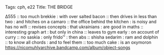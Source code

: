 Tags: cph, e22
Title: THE BRIDGE  
  
∆555 :: too much brekkie : with over salted bacon :: then drives in less than two : and hitches on a camaro :: the office behind the kitchen : is noisy and has no wifi :: revises concepts : that ukrainians : are good in maths :: interesting graph art : but only in china :: leaves to gym early : on account of curry :: no saskia : only frido™ : then abs :: shisha sedarim : ram and dolphin :: to know all chords : and to feel them :: too much cake : is an oxymoron  
<https://nicomuhlyarchive.bandcamp.com/album/object-songs>
